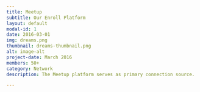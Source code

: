 ```yaml
---
title: Meetup
subtitle: Our Enroll Platform
layout: default
modal-id: 1
date: 2016-03-01
img: dreams.png
thumbnail: dreams-thumbnail.png
alt: image-alt
project-date: March 2016
members: 50+
category: Network
description: The Meetup platform serves as primary connection source.

---
```

